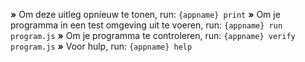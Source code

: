  __»__ Om deze uitleg opnieuw te tonen, run: `{appname} print`
 __»__ Om je programma in een test omgeving uit te voeren, run: `{appname} run program.js`
 __»__ Om je programma te controleren, run: `{appname} verify program.js`
 __»__ Voor hulp, run: `{appname} help`
